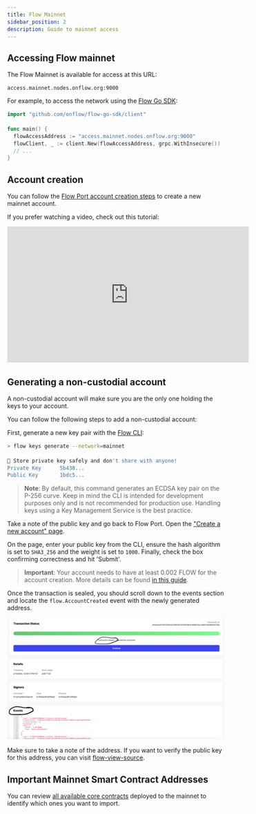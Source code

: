 ```yaml
---
title: Flow Mainnet
sidebar_position: 2
description: Guide to mainnet access
---
```


## Accessing Flow mainnet

The Flow Mainnet is available for access at this URL:

```
access.mainnet.nodes.onflow.org:9000
```

For example, to access the network using the [Flow Go SDK](https://github.com/onflow/flow-go-sdk):

```go
import "github.com/onflow/flow-go-sdk/client"

func main() {
  flowAccessAddress := "access.mainnet.nodes.onflow.org:9000"
  flowClient, _ := client.New(flowAccessAddress, grpc.WithInsecure())
  // ...
}
```

## Account creation

You can follow the [Flow Port account creation steps](../../networks/flow-port/index.md#blocto) to create a new mainnet account.

If you prefer watching a video, check out this tutorial:

<iframe
  width="560"
  height="315"
  src="https://www.youtube-nocookie.com/embed/vXui7uO4cIQ"
  title="YouTube video player"
  frameborder="0"
  allow="accelerometer; autoplay; clipboard-write; encrypted-media; gyroscope; picture-in-picture"
  allowfullscreen
></iframe>

## Generating a non-custodial account

A non-custodial account will make sure you are the only one holding the keys to your account.

You can follow the following steps to add a non-custodial account:

First, generate a new key pair with the [Flow CLI](https://github.com/onflow/flow-cli):

```sh
> flow keys generate --network=mainnet

🔴️ Store private key safely and don't share with anyone!
Private Key      5b438...
Public Key       1bdc5...
```

> **Note**: By default, this command generates an ECDSA key pair on the P-256 curve. Keep in mind the CLI is intended for development purposes only and is not recommended for production use. Handling keys using a Key Management Service is the best practice.

Take a note of the public key and go back to Flow Port. Open the ["Create a new account" page](https://port.onflow.org/transaction?hash=a0a78aa7821144efd5ebb974bb52ba04609ce76c3863af9d45348db93937cf98&showcode=false&weight=1000&halg=3).

On the page, enter your public key from the CLI, ensure the hash algorithm is set to `SHA3_256` and the weight is set to `1000`. Finally, check the box confirming correctness and hit 'Submit'.

> **Important**: Your account needs to have at least 0.002 FLOW for the account creation. More details can be found [in this guide](../../build/basics/fees.md#storage).

Once the transaction is sealed, you should scroll down to the events section and locate the `flow.AccountCreated` event with the newly generated address.

![flow-port-sealed](port-sealed-tx.png)

Make sure to take a note of the address. If you want to verify the public key for this address, you can visit [flow-view-source](https://flow-view-source.com/).

## Important Mainnet Smart Contract Addresses

You can review [all available core contracts](../../build/core-contracts/index.md) deployed to the mainnet to identify which ones you want to import.
